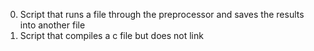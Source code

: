 0. Script that runs a file through the preprocessor and saves the results into another file
1. Script that compiles a c file but does not link
